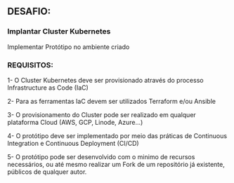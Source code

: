 ## DESAFIO:

### Implantar Cluster Kubernetes

Implementar Protótipo no ambiente criado

### REQUISITOS:

1- O Cluster Kubernetes deve ser provisionado através do processo Infrastructure as Code (IaC)

2- Para as ferramentas IaC devem ser utilizados Terraform e/ou Ansible

3- O provisionamento do Cluster pode ser realizado em qualquer plataforma Cloud (AWS, GCP, Linode, Azure...)

4- O protótipo deve ser implementado por meio das práticas de Continuous Integration e Continuous Deployment (CI/CD)

5- O protótipo pode ser desenvolvido com o minimo de recursos necessários, ou até mesmo realizar um Fork de um repositório já existente, públicos de qualquer autor.
